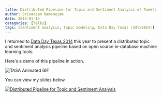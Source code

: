 ```yaml
---
title: Distributed Pipeline for Topic and Sentiment Analysis of Tweets
author: Srivatsan Ramanujam
date: 2014-01-14
categories: [Talks]
tags: [sentiment analysis, topic modeling, Data Day Texas (ddtx2014)]
---
```


I returned to [Data Day Texas 2014](https://datadaytexas.com/) this year to present a distributed topic and sentiment analysis pipeline based on open source in-database machine learning tools.

Here's a demo of this pipeline in action.

![TASA Animated GIF](https://github.com/pivotalsoftware/tasa/raw/gh-pages/images/tasacf_animated_highres.gif)

You can view my slides below.

[![Distributed Pipeline for Topic and Sentiment Analysis](https://raw.githubusercontent.com/vatsan/vatsan.github.io/master/assets/img/sample/topic_and_sentiment_pipeline_ddtx_2014.png)](https://www.slideshare.net/SrivatsanRamanujam/a-pipeline-for-distributed-topic-and-sentiment-analysis-of-tweets-on-pivotal-greenplum-database)
